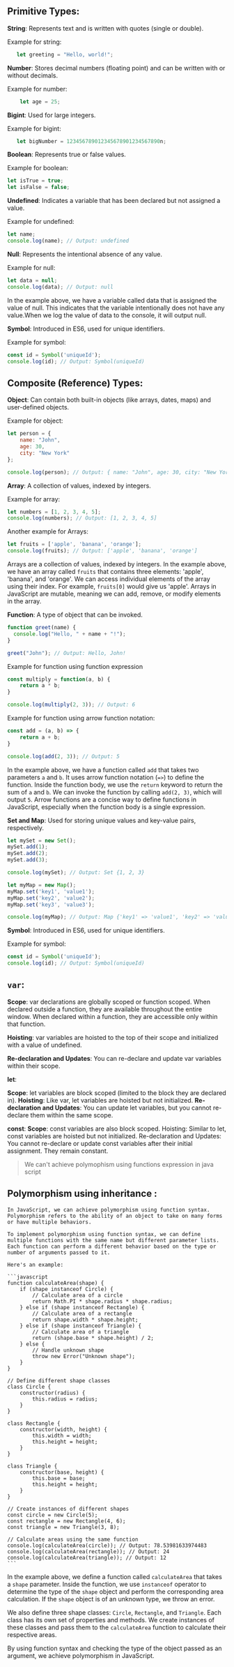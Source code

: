 ## **Primitive Types**:
   
 **String**: Represents text and is written with quotes (single or double).

   Example for string:

 ```javascript
    let greeting = "Hello, world!";
 ```
**Number**: Stores decimal numbers (floating point) and can be written with or without decimals. 

Example for number:

```javascript
    let age = 25;
```

**Bigint**: Used for large integers.

Example for bigint:

```javascript
   let bigNumber = 123456789012345678901234567890n;
```

**Boolean**: Represents true or false values.

Example for boolean:

```javascript
let isTrue = true;
let isFalse = false;
```

**Undefined**: Indicates a variable that has been declared but not assigned a value.

Example for undefined:

```javascript
let name;
console.log(name); // Output: undefined
```

**Null**: Represents the intentional absence of any value.

Example for null:

```javascript
let data = null;
console.log(data); // Output: null
```
In the example above, we have a variable called data that is assigned the value of null. 
This indicates that the variable intentionally does not have any value.When we log the value of data to the console, it will output null.


**Symbol**: Introduced in ES6, used for unique identifiers.

Example for symbol:

```javascript
const id = Symbol('uniqueId');
console.log(id); // Output: Symbol(uniqueId)
```

## **Composite (Reference) Types**:

**Object**: Can contain both built-in objects (like arrays, dates, maps) and user-defined objects.

Example for object:

```javascript
let person = {
    name: "John",
    age: 30,
    city: "New York"
};

console.log(person); // Output: { name: "John", age: 30, city: "New York" }
```

**Array**: A collection of values, indexed by integers.

Example for array:

```javascript
let numbers = [1, 2, 3, 4, 5];
console.log(numbers); // Output: [1, 2, 3, 4, 5]
```
Another example for Arrays:

```javascript
let fruits = ['apple', 'banana', 'orange'];
console.log(fruits); // Output: ['apple', 'banana', 'orange']
```
Arrays are a collection of values, indexed by integers. In the example above, we have an array called `fruits` that contains three elements: 'apple', 'banana', and 'orange'. We can access individual elements of the array using their index. For example, `fruits[0]` would give us 'apple'. Arrays in JavaScript are mutable, meaning we can add, remove, or modify elements in the array.


**Function**: A type of object that can be invoked.

```javascript
function greet(name) {
  console.log("Hello, " + name + "!");
}

greet("John"); // Output: Hello, John!

```

Example for function using function expression

```javascript
const multiply = function(a, b) {
    return a * b;
}

console.log(multiply(2, 3)); // Output: 6

```
Example for function using arrow function notation:

```javascript
const add = (a, b) => {
    return a + b;
}

console.log(add(2, 3)); // Output: 5
```

In the example above, we have a function called `add` that takes two parameters `a` and `b`. It uses arrow function notation (`=>`) to define the function. Inside the function body, we use the `return` keyword to return the sum of `a` and `b`. We can invoke the function by calling `add(2, 3)`, which will output `5`. Arrow functions are a concise way to define functions in JavaScript, especially when the function body is a single expression.



**Set and Map**: Used for storing unique values and key-value pairs, respectively. 

```javascript
let mySet = new Set();
mySet.add(1);
mySet.add(2);
mySet.add(3);

console.log(mySet); // Output: Set {1, 2, 3}

let myMap = new Map();
myMap.set('key1', 'value1');
myMap.set('key2', 'value2');
myMap.set('key3', 'value3');

console.log(myMap); // Output: Map {'key1' => 'value1', 'key2' => 'value2', 'key3' => 'value3'}
```

**Symbol**: Introduced in ES6, used for unique identifiers.

Example for symbol:

```javascript
const id = Symbol('uniqueId');
console.log(id); // Output: Symbol(uniqueId)
```

## `var`:    

**Scope**: var declarations are globally scoped or function scoped.
         When declared outside a function, they are available throughout the entire window.
         When declared within a function, they are accessible only within that function.

**Hoisting**: var variables are hoisted to the top of their scope and initialized with a value of undefined.

**Re-declaration and Updates**: You can re-declare and update var variables within their scope.

**let**:

**Scope**: let variables are block scoped (limited to the block they are declared in).
    **Hoisting**: Like var, let variables are hoisted but not initialized.
    **Re-declaration and Updates**: You can update let variables, but you cannot re-declare them within the same scope.

**const**:
    **Scope**: const variables are also block scoped.
    Hoisting: Similar to let, const variables are hoisted but not initialized.
    Re-declaration and Updates: You cannot re-declare or update const variables after their initial assignment. They remain constant.


> We can't  achieve polymophism using functions expression in java script 

## Polymorphism using inheritance :

    In JavaScript, we can achieve polymorphism using function syntax. Polymorphism refers to the ability of an object to take on many forms or have multiple behaviors.

    To implement polymorphism using function syntax, we can define multiple functions with the same name but different parameter lists. Each function can perform a different behavior based on the type or number of arguments passed to it.

    Here's an example:

    ```javascript
    function calculateArea(shape) {
        if (shape instanceof Circle) {
            // Calculate area of a circle
            return Math.PI * shape.radius * shape.radius;
        } else if (shape instanceof Rectangle) {
            // Calculate area of a rectangle
            return shape.width * shape.height;
        } else if (shape instanceof Triangle) {
            // Calculate area of a triangle
            return (shape.base * shape.height) / 2;
        } else {
            // Handle unknown shape
            throw new Error("Unknown shape");
        }
    }

    // Define different shape classes
    class Circle {
        constructor(radius) {
            this.radius = radius;
        }
    }

    class Rectangle {
        constructor(width, height) {
            this.width = width;
            this.height = height;
        }
    }

    class Triangle {
        constructor(base, height) {
            this.base = base;
            this.height = height;
        }
    }

    // Create instances of different shapes
    const circle = new Circle(5);
    const rectangle = new Rectangle(4, 6);
    const triangle = new Triangle(3, 8);

    // Calculate areas using the same function
    console.log(calculateArea(circle)); // Output: 78.53981633974483
    console.log(calculateArea(rectangle)); // Output: 24
    console.log(calculateArea(triangle)); // Output: 12
    ```

In the example above, we define a function called `calculateArea` that takes a `shape` parameter. Inside the function, we use `instanceof` operator to determine the type of the `shape` object and perform the corresponding area calculation. If the `shape` object is of an unknown type, we throw an error.

We also define three shape classes: `Circle`, `Rectangle`, and `Triangle`. Each class has its own set of properties and methods. We create instances of these classes and pass them to the `calculateArea` function to calculate their respective areas.

By using function syntax and checking the type of the object passed as an argument, we achieve polymorphism in JavaScript.
